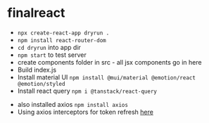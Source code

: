 # finalreact

- `npx create-react-app dryrun .`
- `npm install react-router-dom`
- `cd dryrun` into app dir
- `npm start` to test server
- create components folder in src - all jsx components go in here
- Build index.js
- Install material UI `npm install @mui/material @emotion/react @emotion/styled`
- Install react query `npm i @tanstack/react-query`

* also installed axios `npm install axios`
* Using axios interceptors for token refresh [here](https://thedutchlab.com/blog/using-axios-interceptors-for-refreshing-your-api-token)